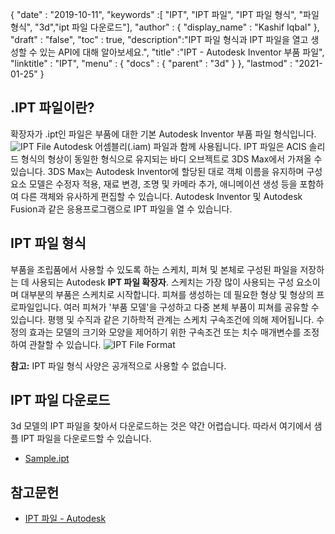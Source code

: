 {
  "date" : "2019-10-11",
  "keywords" :[ "IPT", "IPT 파일", "IPT 파일 형식", "파일 형식", "3d","ipt 파일 다운로드"],
  "author" : {
    "display_name" : "Kashif Iqbal"
},
  "draft" : "false",
  "toc" : true,
  "description":"IPT 파일 형식과 IPT 파일을 열고 생성할 수 있는 API에 대해 알아보세요.",
  "title" :"IPT - Autodesk Inventor 부품 파일",
  "linktitle" : "IPT",
  "menu" : {
    "docs" : {
      "parent" : "3d"
}
},
  "lastmod" : "2021-01-25"
}

## .IPT 파일이란?

확장자가 .ipt인 파일은 부품에 대한 기본 Autodesk Inventor 부품 파일 형식입니다.
![IPT File](../ipt2.jpg "IPT File")
Autodesk 어셈블리(.iam) 파일과 함께 사용됩니다. IPT 파일은 ACIS 솔리드 형식의 형상이 동일한 형식으로 유지되는 바디 오브젝트로 3DS Max에서 가져올 수 있습니다. 3DS Max는 Autodesk Inventor에 할당된 대로 객체 이름을 유지하며 구성요소 모델은 수정자 적용, 재료 변경, 조명 및 카메라 추가, 애니메이션 생성 등을 포함하여 다른 객체와 유사하게 편집할 수 있습니다. Autodesk Inventor 및 Autodesk Fusion과 같은 응용프로그램으로 IPT 파일을 열 수 있습니다.

## IPT 파일 형식

부품을 조립품에서 사용할 수 있도록 하는 스케치, 피쳐 및 본체로 구성된 파일을 저장하는 데 사용되는 Autodesk **IPT 파일 확장자**. 스케치는 가장 많이 사용되는 구성 요소이며 대부분의 부품은 스케치로 시작합니다. 피쳐를 생성하는 데 필요한 형상 및 형상의 프로파일입니다. 여러 피쳐가 '부품 모델'을 구성하고 다중 본체 부품이 피쳐를 공유할 수 있습니다. 평행 및 수직과 같은 기하학적 관계는 스케치 구속조건에 의해 제어됩니다. 수정의 효과는 모델의 크기와 모양을 제어하기 위한 구속조건 또는 치수 매개변수를 조정하여 관찰할 수 있습니다.
![IPT File Format](../ipt.jpg "IPT File Format")

**참고:** IPT 파일 형식 사양은 공개적으로 사용할 수 없습니다.

## IPT 파일 다운로드
3d 모델의 IPT 파일을 찾아서 다운로드하는 것은 약간 어렵습니다. 따라서 여기에서 샘플 IPT 파일을 다운로드할 수 있습니다.

- [Sample.ipt](../sample.ipt)

## 참고문헌

* [IPT 파일 - Autodesk](https://help.autodesk.com/view/INVNTOR/2018/ENU/?guid=GUID-94B779C0-6B2B-499A-A4F9-2E4BAB49712F)
